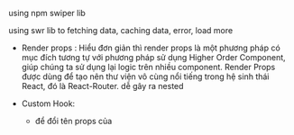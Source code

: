 using npm swiper lib

using swr lib to fetching data, caching data, error, load more

- Render props : Hiểu đơn giản thì render props là một phương pháp có mục đích tương tự với phương pháp sử dụng Higher Order Component, giúp chúng ta sử dụng lại logic trên nhiều component. Render Props được dùng để tạo nên thư viện vô cùng nổi tiếng trong hệ sinh thái React, đó là React-Router. dễ gây ra nested

- Custom Hook:
   + để đổi tên props của 
